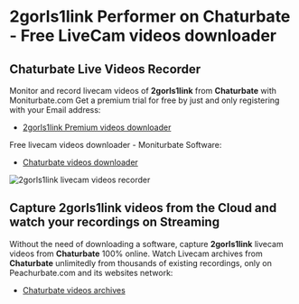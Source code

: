 # 2gorls1link Performer on Chaturbate - Free LiveCam videos downloader

## Chaturbate Live Videos Recorder

Monitor and record livecam videos of **2gorls1link** from **Chaturbate** with Moniturbate.com
Get a premium trial for free by just and only registering with your Email address:
* [2gorls1link Premium videos downloader](https://moniturbate.com/request-demo-licence-key.html)

Free livecam videos downloader - Moniturbate Software:
* [Chaturbate videos downloader](https://moniturbate.com/moniturbate-download-software.html)

![2gorls1link livecam videos recorder](https://peachurnet.com/templates/moniturbate-software.png)


## Capture 2gorls1link videos from the Cloud and watch your recordings on Streaming

Without the need of downloading a software, capture **2gorls1link** livecam videos from **Chaturbate** 100% online.
Watch Livecam archives from **Chaturbate** unlimitedly from thousands of existing recordings, only on Peachurbate.com and its websites network:
* [Chaturbate videos archives](https://peachurnet.com/)